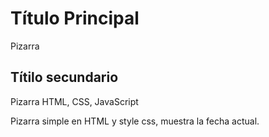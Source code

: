 Título Principal
================

Pizarra 

Títilo secundario
-----------------
Pizarra HTML, CSS, JavaScript

Pizarra simple en HTML y style css, muestra la fecha actual. 
